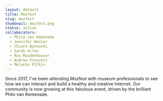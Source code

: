 ```yaml
---
layout: default
title: Mozfest
slug: mozfest
thumbnail: mozfest.png
status: active
collaborators:
  - Philo van Kemenade
  - Jennifer Wexler
  - Chiara Bonnachi
  - Sarah Allen
  - Roy Raudenhauser
  - Andrew Prescott
  - Melanie Pitkin
---
```

Since 2017, I've been attending Mozfest with museum professionals to see how we can interact and build a healthy and creative Internet. Our community is now growing at this fabulous event, driven by the brilliant Philo van Kemenade. 
